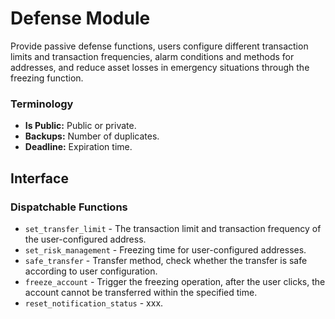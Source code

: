 # Defense Module

Provide passive defense functions, users configure different transaction limits and transaction frequencies, alarm conditions and methods for addresses, and reduce asset losses in emergency situations through the freezing function.

### Terminology

* **Is Public:** Public or private.
* **Backups:** Number of duplicates.
* **Deadline:** Expiration time.

## Interface

### Dispatchable Functions
* `set_transfer_limit` - The transaction limit and transaction frequency of the user-configured address.
* `set_risk_management` - Freezing time for user-configured addresses.
* `safe_transfer` - Transfer method, check whether the transfer is safe according to user configuration.
* `freeze_account` - Trigger the freezing operation, after the user clicks, the account cannot be transferred within the specified time.
* `reset_notification_status` - xxx.
